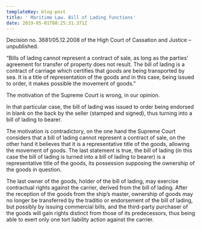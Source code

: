 ```yaml
---
templateKey: blog-post
title: ' Maritime Law. Bill of Lading functions'
date: 2019-05-01T08:25:31.371Z
---
```

Decision no. 3681/05.12.2008 of the High Court of Cassation and Justice – unpublished.



 



“Bills of lading cannot represent a contract of sale, as long as the parties’ agreement for transfer of property does not result. The bill of lading is a contract of carriage which certifies that goods are being transported by sea. It is a title of representation of the goods and in this case, being issued to order, it makes possible the movement of goods.”



 



The motivation of the Supreme Court is wrong, in our opinion.



 



In that particular case, the bill of lading was issued to order being endorsed in blank on the back by the seller (stamped and signed), thus turning into a bill of lading to bearer.



 



The motivation is contradictory, on the one hand the Supreme Court considers that a bill of lading cannot represent a contract of sale, on the other hand it believes that it is a representative title of the goods, allowing the movement of goods. The last statement is true, the bill of lading (in this case the bill of lading is turned into a bill of lading to bearer) is a representative title of the goods, its possession supposing the ownership of the goods in question.



 



The last owner of the goods, holder of the bill of lading, may exercise contractual rights against the carrier, derived from the bill of lading. After the reception of the goods from the ship’s master, ownership of goods may no longer be transferred by the traditio or endorsement of the bill of lading, but possibly by issuing commercial bills, and the third-party purchaser of the goods will gain rights distinct from those of its predecessors, thus being able to exert only one tort liability action against the carrier.
